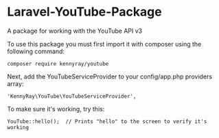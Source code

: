 # Laravel-YouTube-Package
A package for working with the YouTube API v3

To use this package you must first import it with composer using the following command:

    composer require kennyray/youtube

Next, add the YouTubeServiceProvider to your config/app.php providers array:

    'KennyRay\YouTube\YouTubeServiceProvider',

To make sure it's working, try this:

    YouTube::hello();  // Prints "hello" to the screen to verify it's working